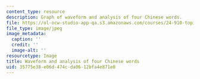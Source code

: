 ```yaml
---
content_type: resource
description: Graph of waveform and analysis of four Chinese words.
file: https://ol-ocw-studio-app-qa.s3.amazonaws.com/courses/24-910-topics-in-linguistic-theory-laboratory-phonology-spring-2007/35775e38e06d474cda0612bfa4e871e0_chp_tones.jpg
file_type: image/jpeg
image_metadata:
  caption: ''
  credit: ''
  image-alt: ''
resourcetype: Image
title: Waveform and analysis of four Chinese words
uid: 35775e38-e06d-474c-da06-12bfa4e871e0
---
```

